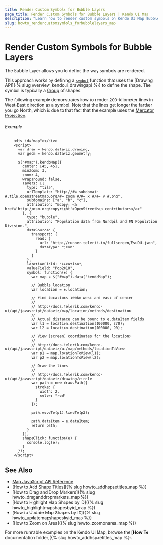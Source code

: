 ```yaml
---
title: Render Custom Symbols for Bubble Layers
page_title: Render Custom Symbols for Bubble Layers | Kendo UI Map
description: "Learn how to render custom symbols on Kendo UI Map Bubble layers."
slug: howto_rendercustomsymbols_forbubblelayers_map
---
```


# Render Custom Symbols for Bubble Layers

The Bubble Layer allows you to define the way symbols are rendered.

This approach works by defining a [`symbol`](/api/javascript/dataviz/ui/map/configuration/layers.symbol) function that uses the [Drawing API]({% slug overview_kendoui_drawingapi %}) to define the shape. The symbol is typically a [Group](/api/javascript/drawing/group) of shapes.

The following example demonstrates how to render 200-kilometer lines in West-East direction as a symbol. Note that the lines get longer the farther you go North, which is due to that fact that the example uses the [Mercator Projection](https://en.wikipedia.org/wiki/Mercator_projection).

###### Example

```dojo
    <div id="map"></div>
    <script>
      var draw = kendo.dataviz.drawing;
      var geom = kendo.dataviz.geometry;

      $("#map").kendoMap({
        center: [45, 45],
        minZoom: 3,
        zoom: 4,
        wraparound: false,
        layers: [{
          type: "tile",
          urlTemplate: "http://#= subdomain #.tile.openstreetmap.org/#= zoom #/#= x #/#= y #.png",
          subdomains: ["a", "b", "c"],
          attribution: "&copy; <a href='http://osm.org/copyright'>OpenStreetMap contributors</a>"
        }, {
          type: "bubble",
          attribution: "Population data from Nordpil and UN Population Division.",
          dataSource: {
            transport: {
              read: {
                url: "http://runner.telerik.io/fullscreen/EsuDU.json",
                dataType: "json"
              }
            }
          },
          locationField: "Location",
          valueField: "Pop2010",
          symbol: function(e) {
            var map = $("#map").data("kendoMap");

            // Bubble location
            var location = e.location;

            // Find locations 100km west and east of center
            //
            // http://docs.telerik.com/kendo-ui/api/javascript/dataviz/map/location/methods/destination
            //
            // Actual distance can be bound to e.dataItem fields
            var l1 = location.destination(100000, 270);
            var l2 = location.destination(100000, 90);

            // View (screen) coordinates for the locations
            //
            // http://docs.telerik.com/kendo-ui/api/javascript/dataviz/ui/map/methods/locationToView
            var p1 = map.locationToView(l1);
            var p2 = map.locationToView(l2);

            // Draw the lines
            //
            // http://docs.telerik.com/kendo-ui/api/javascript/dataviz/drawing/circle
            var path = new draw.Path({
              stroke: {
                width: 2,
                color: "red"
              }
            });

            path.moveTo(p1).lineTo(p2);

            path.dataItem = e.dataItem;
            return path;
          }
        }],
        shapeClick: function(e) {
          console.log(e);
        }
      });
    </script>
```

## See Also

* [Map JavaScript API Reference](/api/javascript/dataviz/ui/map)
* [How to Add Shape Titles]({% slug howto_addhspaetitles_map %})
* [How to Drag and Drop Markers]({% slug howto_draganddropmarkers_map %})
* [How to Highlight Map Shapes by ID]({% slug howto_highlightmapshapesbyid_map %})
* [How to Update Map Shapes by ID]({% slug howto_updatemapshapesbyid_map %})
* [How to Zoom on Area]({% slug howto_zoomonarea_map %})

For more runnable examples on the Kendo UI Map, browse the [**How To** documentation folder]({% slug howto_addhspaetitles_map %}).
